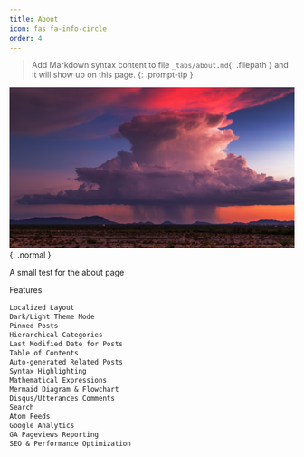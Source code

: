 ```yaml
---
title: About
icon: fas fa-info-circle
order: 4
---
```


> Add Markdown syntax content to file `_tabs/about.md`{: .filepath } and it will show up on this page.
{: .prompt-tip }


![Desktop View](/assets/img/about-temp.jpeg){: .normal }

A small test for the about page 

Features

    Localized Layout
    Dark/Light Theme Mode
    Pinned Posts
    Hierarchical Categories
    Last Modified Date for Posts
    Table of Contents
    Auto-generated Related Posts
    Syntax Highlighting
    Mathematical Expressions
    Mermaid Diagram & Flowchart
    Disqus/Utterances Comments
    Search
    Atom Feeds
    Google Analytics
    GA Pageviews Reporting
    SEO & Performance Optimization